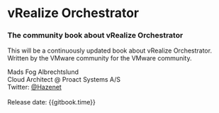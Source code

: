 # vRealize Orchestrator

### The community book about vRealize Orchestrator

This will be a continuously updated book about vRealize Orchestrator.<br>
Written by the VMware community for the VMware community.<br>

Mads Fog Albrechtslund<br>
Cloud Architect @ Proact Systems A/S<br>
Twitter: [@Hazenet](https://twitter.com/Hazenet)<br>
<br>
Release date: {{gitbook.time}}